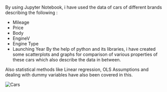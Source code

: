 By using Jupyter Notebook, i have used the data of cars of different brands describing the following :
- Mileage
- Price
- Body
- EngineV
- Engine Type
- Launching Year
By the help of python and its libraries, i have created some scatterplots and graphs for comparison of various properties of these cars which also describe the data in between.

Also statistical methods like Linear regression, OLS Assumptions and dealing with dummy variables have also been covered in this.

![Cars](https://lumiere-a.akamaihd.net/v1/images/cotr_3d522a4d.jpeg?region=0,0,1430,809)
